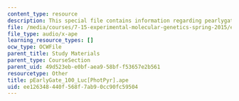 ```yaml
---
content_type: resource
description: This special file contains information regarding pearlygate 100.
file: /media/courses/7-15-experimental-molecular-genetics-spring-2015/ee126348440f568f7ab90cc90fc59504_pEarlyGate_100_Luc-PhotPyr.ape
file_type: audio/x-ape
learning_resource_types: []
ocw_type: OCWFile
parent_title: Study Materials
parent_type: CourseSection
parent_uid: 49d523eb-e0bf-aea9-58bf-f53657e2b561
resourcetype: Other
title: pEarlyGate_100_Luc[PhotPyr].ape
uid: ee126348-440f-568f-7ab9-0cc90fc59504
---
```

